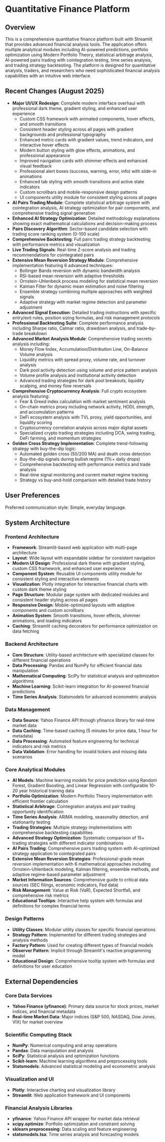 # Quantitative Finance Platform

## Overview

This is a comprehensive quantitative finance platform built with Streamlit that provides advanced financial analysis tools. The application offers multiple analytical modules including AI-powered predictions, portfolio optimization using Modern Portfolio Theory, statistical arbitrage analysis, AI-powered pairs trading with cointegration testing, time series analysis, and trading strategy backtesting. The platform is designed for quantitative analysts, traders, and researchers who need sophisticated financial analysis capabilities with an intuitive web interface.

## Recent Changes (August 2025)

- **Major UI/UX Redesign**: Complete modern interface overhaul with professional dark theme, gradient styling, and enhanced user experience
  - Custom CSS framework with animated components, hover effects, and smooth transitions
  - Consistent header styling across all pages with gradient backgrounds and professional typography
  - Enhanced metric cards with gradient values, trend indicators, and interactive hover effects
  - Modern button styling with glow effects, animations, and professional appearance
  - Improved navigation cards with shimmer effects and enhanced visual feedback
  - Professional alert boxes (success, warning, error, info) with slide-in animations
  - Enhanced tab styling with smooth transitions and active state indicators
  - Custom scrollbars and mobile-responsive design patterns
  - UI components utility module for consistent styling across all pages
- **AI Pairs Trading Module**: Complete statistical arbitrage system with cointegration analysis, AI strategy optimization for pair components, and comprehensive trading signal generation
- **Enhanced AI Strategy Optimization**: Detailed methodology explanations showing exact mathematical calculations and decision-making process
- **Pairs Discovery Algorithm**: Sector-based candidate selection with trading score ranking system (0-100 scale)
- **Comprehensive Backtesting**: Full pairs trading strategy backtesting with performance metrics and visualization
- **Live Trading Signals**: Real-time Z-score analysis and trading recommendations for cointegrated pairs
- **Extensive Mean Reversion Strategy Module**: Comprehensive implementation featuring 6 advanced techniques:
  - Bollinger Bands reversion with dynamic bandwidth analysis
  - RSI-based mean reversion with adaptive thresholds
  - Ornstein-Uhlenbeck process modeling for statistical mean reversion
  - Kalman Filter for dynamic mean estimation and noise filtering
  - Ensemble strategy combining multiple approaches with weighted signals
  - Adaptive strategy with market regime detection and parameter adjustment
- **Advanced Signal Execution**: Detailed trading instructions with specific entry/exit rules, position sizing formulas, and risk management protocols
- **Professional Backtesting Suite**: Complete performance analysis including Sharpe ratio, Calmar ratio, drawdown analysis, and trade-by-trade breakdown
- **Advanced Market Analysis Module**: Comprehensive trading secrets analysis including:
  - Money Flow Index, Accumulation/Distribution Line, On-Balance Volume analysis
  - Liquidity metrics with spread proxy, volume rate, and turnover analysis
  - Dark pool activity detection using volume and price pattern analysis
  - Volume profile analysis and institutional activity detection
  - Advanced trading strategies for dark pool breakouts, liquidity scalping, and money flow reversals
- **Comprehensive Cryptocurrency Analysis**: Full crypto ecosystem analysis featuring:
  - Fear & Greed index calculation with market sentiment analysis
  - On-chain metrics proxy including network activity, HODL strength, and accumulation patterns
  - DeFi ecosystem analysis with TVL proxy, yield opportunities, and liquidity scoring
  - Cryptocurrency correlation analysis across major digital assets
  - Specialized crypto trading strategies including DCA, swing trading, DeFi farming, and momentum strategies
- **Golden Cross Strategy Implementation**: Complete trend-following strategy with buy-the-dip logic:
  - Automated golden cross (50/200 MA) and death cross detection
  - Buy-the-dip signals during bullish regime (1%+ daily drops)
  - Comprehensive backtesting with performance metrics and trade analysis
  - Real-time signal monitoring and current market regime tracking
  - Strategy vs buy-and-hold comparison with detailed trade history

## User Preferences

Preferred communication style: Simple, everyday language.

## System Architecture

### Frontend Architecture
- **Framework**: Streamlit-based web application with multi-page architecture
- **Layout**: Wide layout with expandable sidebar for consistent navigation
- **Modern UI Design**: Professional dark theme with gradient styling, custom CSS framework, and enhanced user experience
- **Component System**: Reusable UI components utility module for consistent styling and interactive elements
- **Visualization**: Plotly integration for interactive financial charts with custom dark theme styling
- **Page Structure**: Modular page system with dedicated modules and consistent header styling across all pages
- **Responsive Design**: Mobile-optimized layouts with adaptive components and custom scrollbars
- **Animation System**: Smooth transitions, hover effects, shimmer animations, and loading indicators
- **Caching**: Streamlit caching decorators for performance optimization on data fetching

### Backend Architecture
- **Core Structure**: Utility-based architecture with specialized classes for different financial operations
- **Data Processing**: Pandas and NumPy for efficient financial data manipulation
- **Mathematical Computing**: SciPy for statistical analysis and optimization algorithms
- **Machine Learning**: Scikit-learn integration for AI-powered financial predictions
- **Time Series Analysis**: Statsmodels for advanced econometric analysis

### Data Management
- **Data Source**: Yahoo Finance API through yfinance library for real-time market data
- **Data Caching**: Time-based caching (5 minutes for price data, 1 hour for metadata)
- **Data Processing**: Automated feature engineering for technical indicators and risk metrics
- **Data Validation**: Error handling for invalid tickers and missing data scenarios

### Core Analytical Modules
- **AI Models**: Machine learning models for price prediction using Random Forest, Gradient Boosting, and Linear Regression with configurable 10-20 year historical training data
- **Portfolio Optimization**: Modern Portfolio Theory implementation with efficient frontier calculation
- **Statistical Arbitrage**: Cointegration analysis and pair trading opportunity identification
- **Time Series Analysis**: ARIMA modeling, seasonality detection, and stationarity testing
- **Trading Strategies**: Multiple strategy implementations with comprehensive backtesting capabilities
- **Advanced Strategy Optimization**: Systematic comparison of 15+ trading strategies with different indicator combinations
- **AI Pairs Trading**: Comprehensive pairs trading system with AI-optimized strategy application to cointegrated pairs
- **Extensive Mean Reversion Strategies**: Professional-grade mean reversion implementation with 6 mathematical approaches including Ornstein-Uhlenbeck modeling, Kalman filtering, ensemble methods, and adaptive regime-based parameter adjustment
- **Market Information Sources**: Comprehensive guide to critical data sources (SEC filings, economic indicators, Fed data)
- **Risk Management**: Value at Risk (VaR), Expected Shortfall, and comprehensive risk metrics
- **Educational Tooltips**: Interactive help system with formulas and definitions for complex financial terms

### Design Patterns
- **Utility Classes**: Modular utility classes for specific financial operations
- **Strategy Pattern**: Implemented for different trading strategies and analysis methods
- **Factory Pattern**: Used for creating different types of financial models
- **Observer Pattern**: Implicit through Streamlit's reactive programming model
- **Educational Design**: Comprehensive tooltip system with formulas and definitions for user education

## External Dependencies

### Core Data Services
- **Yahoo Finance (yfinance)**: Primary data source for stock prices, market indices, and financial metadata
- **Real-time Market Data**: Major indices (S&P 500, NASDAQ, Dow Jones, VIX) for market overview

### Scientific Computing Stack
- **NumPy**: Numerical computing and array operations
- **Pandas**: Data manipulation and analysis
- **SciPy**: Statistical analysis and optimization functions
- **Scikit-learn**: Machine learning algorithms and preprocessing tools
- **Statsmodels**: Advanced statistical modeling and econometric analysis

### Visualization and UI
- **Plotly**: Interactive charting and visualization library
- **Streamlit**: Web application framework and UI components

### Financial Analysis Libraries
- **yfinance**: Yahoo Finance API wrapper for market data retrieval
- **scipy.optimize**: Portfolio optimization and constraint solving
- **sklearn preprocessing**: Data scaling and feature engineering
- **statsmodels.tsa**: Time series analysis and forecasting models